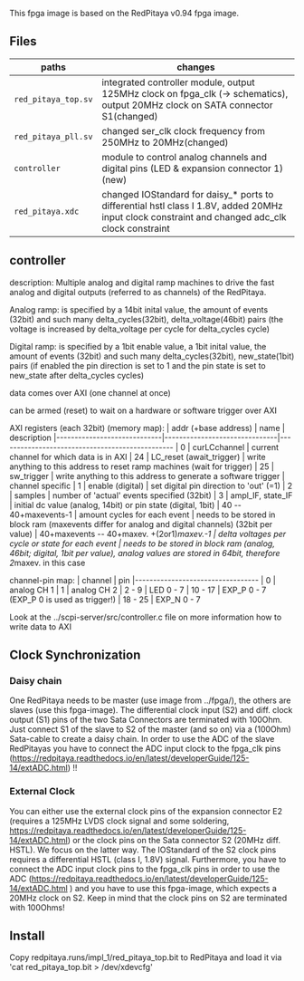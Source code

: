 This fpga image is based on the RedPitaya v0.94 fpga image.

## Files
| paths                         | changes
|-------------------------------|---------
| `red_pitaya_top.sv`           | integrated controller module, output 125MHz clock on fpga_clk (-> schematics), output 20MHz clock on SATA connector S1(changed)
| `red_pitaya_pll.sv`           | changed ser_clk clock frequency from 250MHz to 20MHz(changed)
| `controller`                  | module to control analog channels and digital pins (LED & expansion connector 1)(new)
| `red_pitaya.xdc`              | changed IOStandard for daisy_* ports to differential hstl class I 1.8V, added 20MHz input clock constraint and changed adc_clk clock constraint



## controller
description:
Multiple analog and digital ramp machines to drive the fast analog and digital outputs (referred to as channels)  of the RedPitaya.

Analog ramp: 
is specified by a 14bit inital value, the amount of events (32bit) and such many delta_cycles(32bit), delta_voltage(46bit) pairs (the voltage is increased by delta_voltage per cycle for delta_cycles cycle)

Digital ramp: 
is specified by a 1bit enable value, a 1bit inital value, the amount of events (32bit) and such many delta_cycles(32bit), new_state(1bit) pairs (if enabled the pin direction is set to 1 and the pin state is set to new_state after delta_cycles cycles) 


data comes over AXI (one channel at once)

can be armed (reset) to wait on a hardware or software trigger over AXI

AXI registers (each 32bit) (memory map):
| addr (+base address)        | name                          | description
|-----------------------------|-------------------------------|------------------------------------------------
| 0                           | curLCchannel                  | current channel for which data is in AXI
| 24                          | LC_reset (await_trigger)      | write anything to this address to reset ramp machines (wait for trigger)
| 25                          | sw_trigger                    | write anything to this address to generate a software trigger
| channel specific
| 1                           | enable (digital)              | set digital pin direction to 'out' (=1)
| 2                           | samples                       | number of 'actual' events specified (32bit)
| 3                           | ampl_IF, state_IF             | initial dc value (analog, 14bit) or pin state (digital, 1bit) 
| 40 -- 40+maxevents-1         | amount cycles for each event  | needs to be stored in block ram (maxevents differ for analog and digital channels) (32bit per value)
| 40+maxevents -- 40+maxev. +(2or1)*maxev.-1 | delta voltages per cycle or state for each event | needs to be stored in block ram (analog, 46bit; digital, 1bit per value), analog values are stored in 64bit, therefore 2*maxev. in this case

channel-pin map:
| channel |   pin
|----------------------------------
| 0       | analog CH 1
| 1       | analog CH 2
| 2 - 9   | LED 0 - 7
| 10 - 17 | EXP_P 0 - 7 (EXP_P 0 is used as trigger!)
| 18 - 25 | EXP_N 0 - 7

Look at the ../scpi-server/src/controller.c file on more information how to write data to AXI

## Clock Synchronization

### Daisy chain
One RedPitaya needs to be master (use image from ../fpga/), the others are slaves (use this fpga-image). The differential clock input (S2) and diff. clock output (S1) pins of the two Sata Connectors are terminated with 100Ohm. Just connect S1 of the slave to S2 of the master (and so on) via a (100Ohm) Sata-cable to create a daisy chain. In order to use the ADC of the slave RedPitayas you have to connect the ADC input clock to the fpga_clk pins (https://redpitaya.readthedocs.io/en/latest/developerGuide/125-14/extADC.html) !!

### External Clock
You can either use the external clock pins of the expansion connector E2 (requires a 125MHz LVDS clock signal and some soldering, https://redpitaya.readthedocs.io/en/latest/developerGuide/125-14/extADC.html) or the clock pins on the Sata connector S2 (20MHz diff. HSTL). We focus on the latter way.
The IOStandard of the S2 clock pins requires a differential HSTL (class I, 1.8V) signal. Furthermore, you have to connect the ADC input clock pins to the fpga_clk pins in order to use the ADC (https://redpitaya.readthedocs.io/en/latest/developerGuide/125-14/extADC.html ) and you have to use this fpga-image, which expects a 20MHz clock on S2. Keep in mind that the clock pins on S2 are terminated with 100Ohms!
 
## Install
Copy redpitaya.runs/impl_1/red_pitaya_top.bit to RedPitaya and load it via 'cat red_pitaya_top.bit > /dev/xdevcfg'
